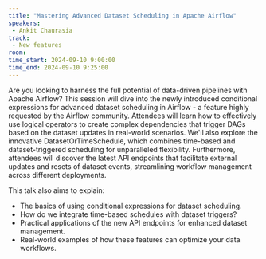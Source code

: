 ```yaml
---
title: "Mastering Advanced Dataset Scheduling in Apache Airflow"
speakers:
 - Ankit Chaurasia
track:
 - New features
room: 
time_start: 2024-09-10 9:00:00
time_end: 2024-09-10 9:25:00
---
```


Are you looking to harness the full potential of data-driven pipelines with Apache Airflow? This session will dive into the newly introduced conditional expressions for advanced dataset scheduling in Airflow - a feature highly requested by the Airflow community. Attendees will learn how to effectively use logical operators to create complex dependencies that trigger DAGs based on the dataset updates in real-world scenarios. We'll also explore the innovative DatasetOrTimeSchedule, which combines time-based and dataset-triggered scheduling for unparalleled flexibility. Furthermore, attendees will discover the latest API endpoints that facilitate external updates and resets of dataset events, streamlining workflow management across different deployments.

This talk also aims to explain:
- The basics of using conditional expressions for dataset scheduling.
- How do we integrate time-based schedules with dataset triggers?
- Practical applications of the new API endpoints for enhanced dataset management.
- Real-world examples of how these features can optimize your data workflows.